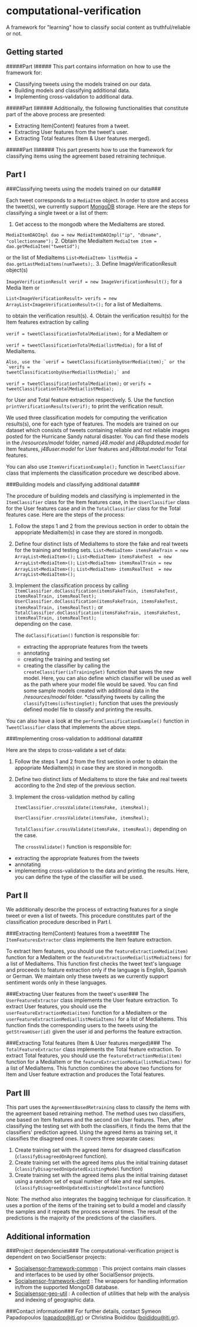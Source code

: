 computational-verification
==========================

A framework for "learning" how to classify social content as truthful/reliable or not.

Getting started
---------------
#####Part I#####
This part contains information on how to use the framework for:
* Classifying tweets using the models trained on our data.
* Building models and classifying additional data. 
* Implementing cross-validation to additional data.

#####Part II#####
Additionally, the following functionalities that constitute part of the above process are presented:
* Extracting Item(Content) features from a tweet.
* Extracting User features from the tweet's user.
* Extracting Total features (Item & User features merged).

#####Part III#####
This part presents how to use the framework for classifying items using the agreement based retraining technique.

Part I
------------

###Classifying tweets using the models trained on our data###

Each tweet corresponds to a `MediaItem` object. In order to store and access the tweet(s), we currently support [MongoDB](http://www.mongodb.org/) storage. Here are the steps for classifying a single tweet or a list of them:

1. Get access to the mongodb where the MediaItems are stored.

  `MediaItemDAOImpl dao = new MediaItemDAOImpl("ip", "dbname", "collectionname");`
2. Obtain the MediaItem `MediaItem item = dao.getMediaItem("tweetid");` 

   or the list of MediaItems `List<MediaItem> listMedia = dao.getLastMediaItems(numTweets);`.
3. Define ImageVerificationResult object(s)
 
   `ImageVerificationResult verif = new ImageVerificationResult();`  for a Media Item or

   `List<ImageVerificationResult> verifs = new ArrayList<ImageVerificationResult>();` for a list of MediaItems.
   
   to obtain the verification result(s).
4. Obtain the verification result(s) for the Item features extraction by calling

   `verif = tweetClassificationTotalMedia(item);` for a MediaItem or
   
   `verif = tweetClassificationTotalMedia(listMedia);` for a list of MediaItems.
   
    Also, use the `verif = tweetClassificationbyUserMedia(item);` or the `verifs =                            tweetClassificationbyUserMedia(listMedia);` and 
   
   `verif = tweetClassificationTotalMedia(item);` or `verifs = tweetClassificationTotalMedia(listMedia);`
   
   for User and Total feature extraction respectively.
5. Use the function `printVerificationResults(verif);` to print the verification result.
   
We used three classification models for computing the verification results(s), one for each type of features. The models are trained on our dataset which consists of tweets containing reliable and not reliable images posted for the Hurricane Sandy natural disaster. You can find these models in the */resources/model* folder, named _j48.model_ and _j48updated.model_ for Item features, _j48user.model_ for User features and _j48total.model_ for Total features.

You can also use `ItemVerificationExample();` function in `TweetClassifier` class that implements the classification procedure we described above.


###Building models and classifying additional data###

The procedure of building models and classifying is implemented in the `ItemClassifier` class for the Item features case, in the `UserClassifier` class for the User features case and in the `TotalClassifier` class for the Total features case. Here are the steps of the process:

1. Follow the steps 1 and 2 from the previous section in order to obtain the appopriate MediaItem(s) in case they are stored in mongodb.
2. Define four distinct lists of MediaItems to store the fake and real tweets for the training and testing sets.
   `List<MediaItem> itemsFakeTrain = new ArrayList<MediaItem>();`
	 `List<MediaItem> itemsFakeTest  = new ArrayList<MediaItem>();`
	 `List<MediaItem> itemsRealTrain = new ArrayList<MediaItem>();`
	 `List<MediaItem> itemsRealTest  = new ArrayList<MediaItem>();`
3. Implement the classification process by calling 
   `ItemClassifier.doClassification(itemsFakeTrain, itemsFakeTest, itemsRealTrain, itemsRealTest);`
	 `UserClassifier.doClassification(itemsFakeTrain, itemsFakeTest, itemsRealTrain, itemsRealTest);` or
	 `TotalClassifier.doClassification(itemsFakeTrain, itemsFakeTest, itemsRealTrain, itemsRealTest);`	
    depending on the case.
    
    The `doClassification()` function is responsible for:
    * extracting the appropriate features from the tweets
    * annotating
    * creating the training and testing set
    * creating the classifier by calling the `createClassifier(isTrainingSet)` function that saves the new model. Here,      you can also define which classifier will be used as well as the path where your model file would be saved. You can     find some sample models created with additional data in the _/resources/model_ folder.
    *classifying tweets by calling the `classifyItems(isTestingSet);` function that uses the previously defined model       file to classify and printing the results.

You can also have a look at the `performClassificationExample()` function in `TweetClassifier` class that implements the above steps.

###Implementing cross-validation to additional data###

Here are the steps to cross-validate a set of data:

1. Follow the steps 1 and 2 from the first section in order to obtain the appopriate MediaItem(s) in case they are stored in mongodb.
2. Define two distinct lists of MediaItems to store the fake and real tweets according to the 2nd step of the previous section.
3. Implement the cross-validation method by calling

   `ItemClassifier.crossValidate(itemsFake, itemsReal);`

	 `UserClassifier.crossValidate(itemsFake, itemsReal);`
	 
	 `TotalClassifier.crossValidate(itemsFake, itemsReal);`
   depending on the case.

   The `crossValidate()` function is responsible for:
  * extracting the appropriate features from the tweets
  * annotating
  * implementing cross-validation to the data and printing the results. Here, you can define the type of the classifier    will be used. 

Part II
----------
We additionally describe the process of extracting features for a single tweet or even a list of tweets. This procedure constitutes part of the classification procedure described in Part I.

###Extracting Item(Content) features from a tweet###
The `ItemFeaturesExtractor` class implements the Item feature extraction. 

To extract Item features, you should use the `featureExtractionMedia(item)` function for a MediaItem or the `featureExtractionMedia(listMediaItems)` for a list of MediaItems. This function first checks the tweet text's language and proceeds to feature extraction only if the language is English, Spanish or German. We maintain only these tweets as we currently support sentiment words only in these languages.

###Extracting User features from the tweet's user###
The `UserFeatureExtractor` class implements the User feature extraction.
To extract User features, you should use the `userFeatureExtractionMedia(item)` function for a MediaItem or the `userFeatureExtractionMedia(listMediaItems)` for a list of MediaItems. This function finds the corresponding users to the tweets using the `getStreamUser(id)` given the user id and performs the feature extraction.

###Extracting Total features (Item & User features merged)###
The `TotalFeatureExtractor` class implements the Total feature extraction.
To extract Total features, you should use the `featureExtractionMedia(item)` function for a MediaItem or the  `featureExtractionMedia(listMediaItems)` for a list of MediaItems. This function combines the above two functions for Item and User feature extraction and produces the Total features.

Part III
----------------
This part uses the `AgreementBasedRetraining` class to classify the items with the agreement based retraining method.
The method uses two classifiers, one based on Item features and the second on User features. Then, after classifying
the testing set with both the classifiers, it finds the items that the classifiers' prediction agreed. Using the agreed items
as training set, it classifies the disagreed ones. It covers three separate cases:

1. Create training set with the agreed items for disagreed classification (`classifyDisagreedOnAgreed` function).
2. Create training set with the agreed items plus the initial training dataset (`classifyDisagreedOnUpdatedExistingModel` function)
3. Create training set with the agreed items plus the initial training dataset using a random set of equal number of fake and real samples. (`classifyDisagreedOnUpdatedExistingModelInstance` function)

Note: The method also integrates the bagging technique for classification. It uses a portion of the items of the training set to build a model and classify the samples and it repeats the process several times. The result of the predictions is the majority of the predictions of the classifiers.

Additional information
------------------------
###Project dependencies###
The computational-verification project is dependent on two SocialSensor projects:
* [Socialsensor-framework-common](https://github.com/socialsensor/socialsensor-framework-common) : This project contains main classes and interfaces to be used by other SocialSensor projects.
* [Socialsensor-framework-client](https://github.com/socialsensor/socialsensor-framework-client) : The wrappers for handling information in/from the supported MongoDB database.
* [Socialsensor-geo-util](https://github.com/socialsensor/geo-util) : A collection of utilities that help with the analysis and indexing of geographic data.

###Contact information###
For further details, contact Symeon Papadopoulos (papadop@iti.gr) or Christina Boididou (boididou@iti.gr).
